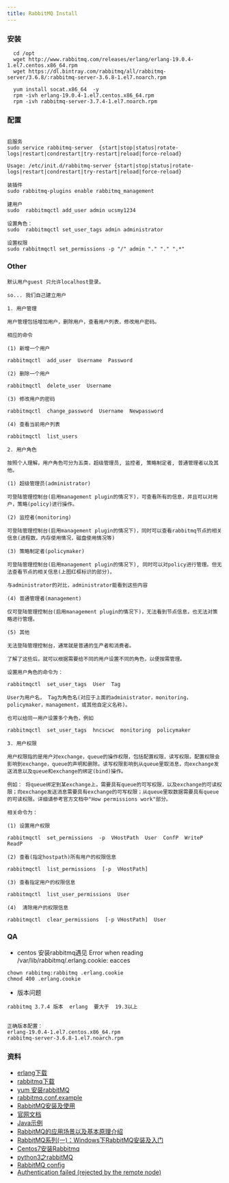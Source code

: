 ```yaml
---
title: RabbitMQ Install
---
```



### 安装

```
  cd /opt
  wget http://www.rabbitmq.com/releases/erlang/erlang-19.0.4-1.el7.centos.x86_64.rpm
  wget https://dl.bintray.com/rabbitmq/all/rabbitmq-server/3.6.8/:rabbitmq-server-3.6.8-1.el7.noarch.rpm

  yum install socat.x86_64  -y
  rpm -ivh erlang-19.0.4-1.el7.centos.x86_64.rpm
  rpm -ivh rabbitmq-server-3.7.4-1.el7.noarch.rpm
```

### 配置
```

启服务
sudo service rabbitmq-server  {start|stop|status|rotate-logs|restart|condrestart|try-restart|reload|force-reload}

Usage: /etc/init.d/rabbitmq-server {start|stop|status|rotate-logs|restart|condrestart|try-restart|reload|force-reload}

装插件
sudo rabbitmq-plugins enable rabbitmq_management

建用户
sudo  rabbitmqctl add_user admin ucsmy1234

设置角色：
sudo  rabbitmqctl set_user_tags admin administrator

设置权限
sudo rabbitmqctl set_permissions -p "/" admin "." "." ".*"

```

### Other
```
默认用户guest 只允许localhost登录。

so... 我们自己建立用户

1. 用户管理

用户管理包括增加用户，删除用户，查看用户列表，修改用户密码。

相应的命令

(1) 新增一个用户

rabbitmqctl  add_user  Username  Password

(2) 删除一个用户

rabbitmqctl  delete_user  Username

(3) 修改用户的密码

rabbitmqctl  change_password  Username  Newpassword

(4) 查看当前用户列表

rabbitmqctl  list_users

2. 用户角色

按照个人理解，用户角色可分为五类，超级管理员, 监控者, 策略制定者, 普通管理者以及其他。

(1) 超级管理员(administrator)

可登陆管理控制台(启用management plugin的情况下)，可查看所有的信息，并且可以对用户，策略(policy)进行操作。

(2) 监控者(monitoring)

可登陆管理控制台(启用management plugin的情况下)，同时可以查看rabbitmq节点的相关信息(进程数，内存使用情况，磁盘使用情况等)

(3) 策略制定者(policymaker)

可登陆管理控制台(启用management plugin的情况下), 同时可以对policy进行管理。但无法查看节点的相关信息(上图红框标识的部分)。

与administrator的对比，administrator能看到这些内容

(4) 普通管理者(management)

仅可登陆管理控制台(启用management plugin的情况下)，无法看到节点信息，也无法对策略进行管理。

(5) 其他

无法登陆管理控制台，通常就是普通的生产者和消费者。

了解了这些后，就可以根据需要给不同的用户设置不同的角色，以便按需管理。

设置用户角色的命令为：

rabbitmqctl  set_user_tags  User  Tag

User为用户名， Tag为角色名(对应于上面的administrator，monitoring，policymaker，management，或其他自定义名称)。

也可以给同一用户设置多个角色，例如

rabbitmqctl  set_user_tags  hncscwc  monitoring  policymaker

3. 用户权限

用户权限指的是用户对exchange，queue的操作权限，包括配置权限，读写权限。配置权限会影响到exchange，queue的声明和删除。读写权限影响到从queue里取消息，向exchange发送消息以及queue和exchange的绑定(bind)操作。

例如： 将queue绑定到某exchange上，需要具有queue的可写权限，以及exchange的可读权限；向exchange发送消息需要具有exchange的可写权限；从queue里取数据需要具有queue的可读权限。详细请参考官方文档中"How permissions work"部分。

相关命令为：

(1) 设置用户权限

rabbitmqctl  set_permissions  -p  VHostPath  User  ConfP  WriteP  ReadP

(2) 查看(指定hostpath)所有用户的权限信息

rabbitmqctl  list_permissions  [-p  VHostPath]

(3) 查看指定用户的权限信息

rabbitmqctl  list_user_permissions  User

(4)  清除用户的权限信息

rabbitmqctl  clear_permissions  [-p VHostPath]  User
```

### QA

- centos 安装rabbitmq遇见 Error when reading /var/lib/rabbitmq/.erlang.cookie: eacces
```
chown rabbitmq:rabbitmq .erlang.cookie
chmod 400 .erlang.cookie
```
- 版本问题
```
rabbitmq 3.7.4 版本  erlang  要大于  19.3以上


正确版本配置：
erlang-19.0.4-1.el7.centos.x86_64.rpm
rabbitmq-server-3.6.8-1.el7.noarch.rpm
```

### 资料

- [erlang下载](http://erlang.org/download/)
- [rabbitmq下载](https://dl.bintray.com/rabbitmq/all/rabbitmq-server/)
- [yum 安装rabbitMQ](https://www.cnblogs.com/crazylqy/p/6567253.html)
- [rabbitmq.conf.example](https://github.com/rabbitmq/rabbitmq-server/blob/master/docs/rabbitmq.conf.example)
- [RabbitMQ安装及使用](https://www.cnblogs.com/java-my-life/p/6610802.html)
- [官网文档](http://previous.rabbitmq.com/v3_6_x/documentation.html)
- [Java示例](http://www.rabbitmq.com/tutorials/tutorial-one-java.html)
- [RabbitMQ的应用场景以及基本原理介绍](https://blog.csdn.net/whoamiyang/article/details/54954780)
- [RabbitMQ系列(一)：Windows下RabbitMQ安装及入门](https://blog.csdn.net/hzw19920329/article/details/53156015)
- [Centos7安装Rabbitmq](https://blog.csdn.net/zhouyongku/article/details/53676837)
- [python3之rabbitMQ](https://www.cnblogs.com/zhangxinqi/p/8460768.html)
- [RabbitMQ config](http://www.rabbitmq.com/configure.html)
- [Authentication failed (rejected by the remote node)](https://blog.csdn.net/j_shine/article/details/78833456)
